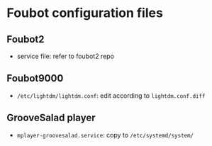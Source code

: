 # Foubot configuration files

## Foubot2

- service file: refer to foubot2 repo

## Foubot9000

- `/etc/lightdm/lightdm.conf`: edit according to `lightdm.conf.diff`

## GrooveSalad player

- `mplayer-groovesalad.service`: copy to `/etc/systemd/system/`
